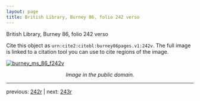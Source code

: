 ```yaml
---
layout: page
title: British Library, Burney 86, folio 242 verso
---
```


British Library, Burney 86, folio 242 verso

Cite this object as `urn:cite2:citebl:burney86pages.v1:242v`.  The full image is linked to a citation tool you can use to cite regions of the image.

[![burney_ms_86_f242v](http://www.homermultitext.org/iipsrv?IIIF=/project/homer/pyramidal/deepzoom/citebl/burney86imgs/v1/burney_ms_86_f242v.tif/full/800,/0/default.jpg)](http://www.homermultitext.org/ict2/?urn=urn:cite2:citebl:burney86imgs.v1:burney_ms_86_f242v) 

<p style="text-align: center; font-style: italic;">Image in the public domain.</p>

---

previous: [242r](../242r/) | next: [243r](../243r/)